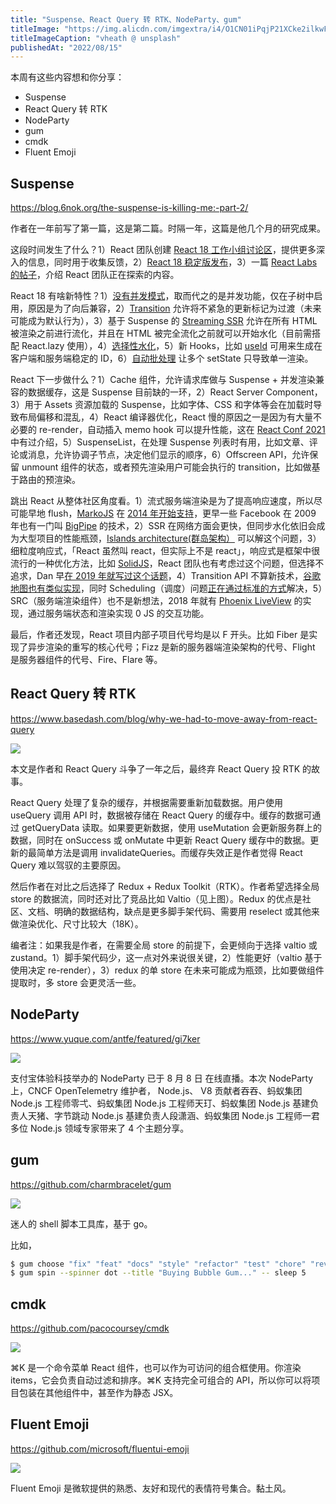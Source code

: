 ```yaml
---
title: "Suspense、React Query 转 RTK、NodeParty、gum"
titleImage: "https://img.alicdn.com/imgextra/i4/O1CN01iPqjP21XCke2ilkwF_!!6000000002888-0-tps-1806-1080.jpg"
titleImageCaption: "vheath @ unsplash"
publishedAt: "2022/08/15"
---
```


本周有这些内容想和你分享：

- Suspense
- React Query 转 RTK
- NodeParty
- gum
- cmdk
- Fluent Emoji

## Suspense
https://blog.6nok.org/the-suspense-is-killing-me:-part-2/

作者在一年前写了第一篇，这是第二篇。时隔一年，这篇是他几个月的研究成果。

这段时间发生了什么？1）React 团队创建 [React 18 工作小组讨论区](https://github.com/reactwg/react-18/discussions)，提供更多深入的信息，同时用于收集反馈，2）[React 18 稳定版发布](https://reactjs.org/blog/2022/03/29/react-v18.html)，3）一篇 [React Labs 的帖子](https://reactjs.org/blog/2022/06/15/react-labs-what-we-have-been-working-on-june-2022.html)，介绍 React 团队正在探索的内容。

React 18 有啥新特性？1）[没有并发模式](https://github.com/reactwg/react-18/discussions/64)，取而代之的是并发功能，仅在子树中启用，原因是为了向后兼容，2）[Transition](https://github.com/reactwg/react-18/discussions/41) 允许将不紧急的更新标记为过渡（未来可能成为默认行为），3）基于 Suspense 的 [Streaming SSR](https://github.com/reactwg/react-18/discussions/37) 允许在所有 HTML 被渲染之前进行流化，并且在 HTML 被完全流化之前就可以开始水化（目前需搭配 React.lazy 使用），4）[选择性水化](https://github.com/reactwg/react-18/discussions/130)，5）新 Hooks，比如 [useId](https://github.com/reactwg/react-18/discussions/111) 可用来生成在客户端和服务端稳定的 ID，6）[自动批处理](https://github.com/reactwg/react-18/discussions/21) 让多个 setState 只导致单一渲染。

React 下一步做什么？1）Cache 组件，允许请求库做与 Suspense + 并发渲染兼容的数据缓存，这是 Suspense 目前缺的一环，2）React Server Component，3）用于 Assets 资源加载的 Suspense，比如字体、CSS 和字体等会在加载时导致布局偏移和混乱，4）React 编译器优化，React 慢的原因之一是因为有大量不必要的 re-render，自动插入 memo hook 可以提升性能，这在 [React Conf 2021](https://www.youtube.com/watch?v=lGEMwh32soc) 中有过介绍，5）SuspenseList，在处理 Suspense 列表时有用，比如文章、评论或消息，允许协调子节点，决定他们显示的顺序，6）Offscreen API，允许保留 unmount 组件的状态，或者预先渲染用户可能会执行的 transition，比如做基于路由的预渲染。

跳出 React 从整体社区角度看。1）流式服务端渲染是为了提高响应速度，所以尽可能早地 flush，[MarkoJS](https://markojs.com/) 在 [2014 年开始支持](https://tech.ebayinc.com/engineering/async-fragments-rediscovering-progressive-html-rendering-with-marko/)，更早一些 Facebook 在 2009 年也有一门叫 [BigPipe](https://www.facebook.com/notes/10158791368532200/) 的技术，2）SSR 在网络方面会更快，但同步水化依旧会成为大型项目的性能瓶颈，[Islands architecture(群岛架构）](https://jasonformat.com/islands-architecture/) 可以解这个问题，3）细粒度响应式，「React 虽然叫 react，但实际上不是 react」，响应式是框架中很流行的一种优化方法，比如 [SolidJS](https://www.solidjs.com/)，React 团队也有考虑过这个问题，但选择不追求，Dan 早[在 2019 年就写过这个话题](https://overreacted.io/react-as-a-ui-runtime/#raw-models)，4）Transition API 不算新技术，[谷歌地图也有类似实现](https://github.com/WICG/scheduling-apis/blob/c0d033ce2352fa78dfc061242ebb04dc33223ab5/misc/userspace-schedulers.md#case-study-1-maps-job-scheduler)，同时 Scheduling（调度）问题[正在通过标准的方式](https://github.com/WICG/scheduling-apis)解决，5）SRC（服务端渲染组件）也不是新想法，2018 年就有 [Phoenix LiveView](https://github.com/phoenixframework/phoenix_live_view) 的实现，通过服务端状态和渲染实现 0 JS 的交互功能。

最后，作者还发现，React 项目内部子项目代号均是以 F 开头。比如 Fiber 是实现了异步渲染的重写的核心代号；Fizz 是新的服务器端渲染架构的代号、Flight 是服务器组件的代号、Fire、Flare 等。

## React Query 转 RTK
https://www.basedash.com/blog/why-we-had-to-move-away-from-react-query

![](https://img.alicdn.com/imgextra/i3/O1CN01GUj4WD1WSx2ap0B6v_!!6000000002788-0-tps-1200-919.jpg)

本文是作者和 React Query 斗争了一年之后，最终弃 React Query 投 RTK 的故事。

React Query 处理了复杂的缓存，并根据需要重新加载数据。用户使用 useQuery 调用 API 时，数据被存储在 React Query 的缓存中。缓存的数据可通过 getQueryData 读取。如果要更新数据，使用 useMutation 会更新服务群上的数据，同时在 onSuccess 或 onMutate 中更新 React Query 缓存中的数据。更新的最简单方法是调用 invalidateQueries。而缓存失效正是作者觉得 React Query 难以驾驭的主要原因。

然后作者在对比之后选择了 Redux + Redux Toolkit（RTK）。作者希望选择全局 store 的数据流，同时还对比了竞品比如 Valtio（见上图）。Redux 的优点是社区、文档、明确的数据结构，缺点是更多脚手架代码、需要用 reselect 或其他来做渲染优化、尺寸比较大（18K）。

编者注：如果我是作者，在需要全局 store 的前提下，会更倾向于选择 valtio 或 zustand。1）脚手架代码少，这一点对外来说很关键，2）性能更好（valtio 基于使用决定 re-render），3）redux 的单 store 在未来可能成为瓶颈，比如要做组件提取时，多 store 会更灵活一些。

## NodeParty
https://www.yuque.com/antfe/featured/gi7ker

![](https://img.alicdn.com/imgextra/i3/O1CN01PyOEfR1UFYDhMM2MW_!!6000000002488-0-tps-1317-740.jpg)

支付宝体验科技举办的 NodeParty 已于 8 月 8 日 在线直播。本次 NodeParty 上，CNCF OpenTelemetry 维护者， Node.js、 V8 贡献者吞吞、蚂蚁集团 Node.js 工程师零弌、蚂蚁集团 Node.js 工程师天玎、蚂蚁集团 Node.js 基建负责人天猪、字节跳动 Node.js 基建负责人段潇涵、蚂蚁集团 Node.js 工程师一君多位 Node.js 领域专家带来了 4 个主题分享。

## gum
https://github.com/charmbracelet/gum

![](https://img.alicdn.com/imgextra/i2/O1CN01upQnFQ1CpaIRM3lHO_!!6000000000130-1-tps-1200-600.gif)

迷人的 shell 脚本工具库，基于 go。

比如，

```bash
$ gum choose "fix" "feat" "docs" "style" "refactor" "test" "chore" "revert"
$ gum spin --spinner dot --title "Buying Bubble Gum..." -- sleep 5
```

## cmdk
https://github.com/pacocoursey/cmdk

![](https://img.alicdn.com/imgextra/i2/O1CN01bJZ1wD1JoOZlNkfbY_!!6000000001075-0-tps-1200-630.jpg)

⌘K 是一个命令菜单 React 组件，也可以作为可访问的组合框使用。你渲染 items，它会负责自动过滤和排序。⌘K 支持完全可组合的 API，所以你可以将项目包装在其他组件中，甚至作为静态 JSX。

## Fluent Emoji
https://github.com/microsoft/fluentui-emoji

![](https://img.alicdn.com/imgextra/i2/O1CN01ilkx8F1cvhb34c0Dj_!!6000000003663-0-tps-1765-800.jpg)

Fluent Emoji 是微软提供的熟悉、友好和现代的表情符号集合。黏土风。

